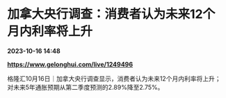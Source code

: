 # 加拿大央行调查：消费者认为未来12个月内利率将上升

**2023-10-16 14:48**

**https://www.gelonghui.com/live/1249496**

格隆汇10月16日｜加拿大央行调查显示，消费者认为未来12个月内利率将上升；对未来5年通胀预期从第二季度预测的2.89%降至2.75%。